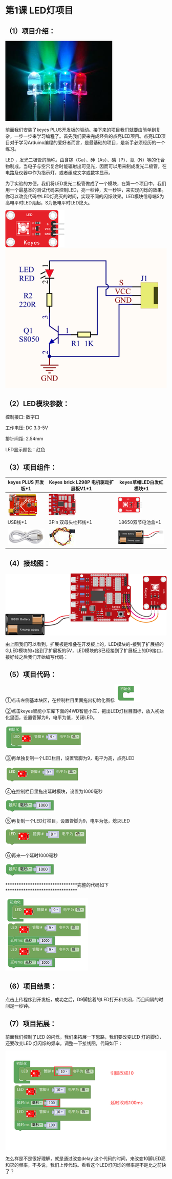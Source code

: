 
# 第1课 LED灯项目 

## （1）项目介绍：

![](../../media/620c8e90b51fad18d495de4ee3f5fc78.jpg)

前面我们安装了keyes PLUS开发板的驱动。接下来的项目我们就要由简单到复杂，一步一步来学习编程了。首先我们要来完成经典的点亮LED项目。点亮LED项目对于学习Arduino编程的爱好者而言，是最基础的项目，是新手必须经历的一个练习。

LED
，发光二极管的简称。由含镓（Ga）、砷（As）、磷（P）、氮（N）等的化合物制成。当电子与空穴复合时能辐射出可见光，因而可以用来制成发光二极管。在电路及仪器中作为指示灯，或者组成文字或数字显示。

为了实验的方便，我们将LED发光二极管做成了一个模块，在第一个项目中，我们用一个最基本的测试代码来控制LED，亮一秒钟，灭一秒钟，来实现闪烁的效果。你可以改变代码中LED灯亮灭的时间，实现不同的闪烁效果。LED模块信号端S为高电平时LED亮起，S为低电平时LED熄灭。

![](../../media/31734302247e9a18efc688056a9c1019.png)![](../../media/85b2076096371fd9ca03671602b1e5ce.png)

## （2）LED模块参数：

控制接口: 数字口

工作电压: DC 3.3-5V

排针间距: 2.54mm

LED显示颜色：红色

## （3）项目组件：










|keyes PLUS 开发板*1|Keyes brick L298P 电机驱动扩展板V1*1|keyes草帽LED白发红模块*1|
|-|-|-|
|![](../../media/d9ad1b030b310a80066f8fb541f65f96.png)|![](../../media/3dca1bdd1d1420c1d12b16cbf52fee00.png)|![](../../media/31fb938502d3d519813c391569d6a3f3.png)|
|USB线*1|3Pin 双母头杜邦线*1|18650双节电池盒*1|18650电池*2 （电池自配）|
|![](../../media/260c62fe8edae84c7a302160a3667ce5.png)|![](../../media/07752ebfc8e8af62f1b86c4a725ea284.jpg)|![](../../media/c5bf59a8e5cdded95c02334369ab6fdd.png)|




## （4）接线图：

![](../../media/2ae05dca334ee0807f712a16965756c4.png)

由上图我们可以看到，扩展板是堆叠在开发板上的，LED模块的-接到了扩展板的G,LED模块的+接到了扩展板的5V，LED模块的S已经接到了扩展板上的D9接口，接好线之后我们开始编写代码：

## （5）项目代码：

①点击左侧基本块区，在控制栏目里面拖出初始化图标![](../../media/4cef0682c1367faa4403c0ee6bf3493a.png)

②点击keyes智能小车库下面的4WD智能小车，拖出LED灯栏目图标，放入初始化里面，设置管脚为9，电平为低，关闭LED。

![](../../media/a71b3866c24831d57f7b5376246cb45b.png)

③再单独复制一个LED栏目，设置管脚为9，电平为高，点亮LED

![](../../media/4abfb206b69e9fd717e0e1e69c0e508e.png)

④在控制栏目里拖出延时模块，设置为1000毫秒

![](../../media/6efb3930432bad527c184cf24563b3f3.png)

⑤再复制一个LED灯栏目，设置管脚为9，电平为低，熄灭LED

![](../../media/cfe3814e8186f7b79d3729310aff18e0.png)

⑥再来一个延时1000毫秒

![](../../media/6efb3930432bad527c184cf24563b3f3.png)

\*\*\*\*\*\*\*\*\*\*\*\*\*\*\*\*\*\*\*\*\*\*\*\*\*\*\*\*\*\*\*\*完整的代码如下\*\*\*\*\*\*\*\*\*\*\*\*\*\*\*\*\*\*\*\*\*\*\*\*\*\*\*\*\*\*\*\*

![](../../media/ca1d6c6391f986cbfb7e6765e203d87d.png)

## （6）项目结果：

点击上传程序到开发板，成功之后，D9脚接着的LED打开和关闭，而且间隔的时间是一秒钟。

## （7）项目拓展：

前面我们控制了LED 的闪烁，我们来拓展一下思路，我们要改变LED
灯的脚位，还要改变LED 灯闪烁的频率。调整一下接线图，代码如下：

![](../../media/8359b076be81bff995c42480fcba1e4a.png)

怎么样是不是很好理解，就是通过改变delay
这个代码的时间，来改变10脚LED亮和灭的频率，不多说，我们上传代码。看看这个LED灯闪烁的频率是不是比之前快了？




